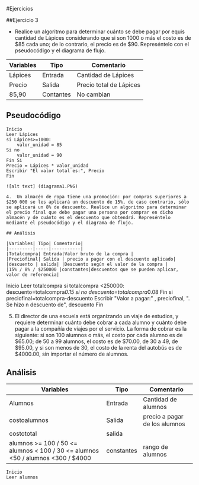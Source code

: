 #Ejercicios

##Ejercicio 3
- Realice un algoritmo para determinar cuánto se debe pagar por equis cantidad de Lápices considerando que si son 1000 o más el costo es de $85 cada uno; de lo contrario, el precio es de $90. Represéntelo con el pseudocódigo y el diagrama de flujo.

|Variables| Tipo| Comentario|
|---------|-----|-----------|
|Lápices | Entrada| Cantidad de Lápices|
|Precio | Salida| Precio total de Lápices|
|85,90 | Contantes| No cambian|

## Pseudocódigo

```
Inicio
Leer Lápices
si Lápices>=1000:
    valor_unidad = 85
Si no 
    valor_unidad = 90
Fin Si
Precio = Lápices * valor_unidad
Escribir "El valor total es:", Precio
Fin

![alt text] (diagrama1.PNG)

4.  Un almacén de ropa tiene una promoción: por compras superiores a $250 000 se les aplicará un descuento de 15%, de caso contrario, sólo se aplicará un 8% de descuento. Realice un algoritmo para determinar el precio final que debe pagar una persona por comprar en dicho almacén y de cuánto es el descuento que obtendrá. Represéntelo mediante el pseudocódigo y el diagrama de flujo.

## Análisis

|Variables| Tipo| Comentario|
|---------|-----|-----------|
|Totalcompra| Entrada|Valor bruto de la compra |
|Preciofinal| Salida | precio a pagar con el descuento aplicado|
|descuento | salida| |Descuento según el valor de la compra |
|15% / 8% / $250000 |constantes|descuentos que se pueden aplicar, valor de referencia|

```

Inicio
Leer totalcompra
si totalcompra <250000:
  descuento=totalcompra*0.15
si no
  descuento=totalcompra*0.08
Fin si
preciofinal=totalcompra-descuento
Escribir "Valor a pagar:" , preciofinal, ". Se hizo n descuento de", 
descuento
Fin

5. El director de una escuela está organizando un viaje de estudios, y requiere determinar cuánto debe cobrar a cada alumno y cuánto debe pagar a la compañía de viajes por el servicio. La forma de cobrar es la siguiente: si son 100 alumnos o más, el costo por cada alumno es de $65.00; de 50 a 99 alumnos, el costo es de $70.00, de 30 a 49, de $95.00, y si son menos de 30, el costo de la renta del autobús es de $4000.00, sin importar el número de alumnos.

## Análisis
|Variables| Tipo| Comentario|
|---------|-----|-----------|
|Alumnos| Entrada|Cantidad de alumnos |
|costoalumnos| Salida | precio a pagar de los alumnos|
|costototal| salida| |Costo a pagar de los alumnos y autobus |
|alumnos >= 100 / 50 <= alumnos < 100 / 30 <= alumnos <50 / alumnos <300 / $4000 |constantes|rango de alumnos|

```
Inicio
Leer alumnos




